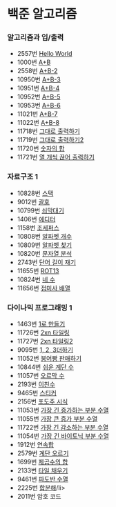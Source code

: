 <h1>백준 알고리즘</h1>

<h3>알고리즘과 입/출력</h3>
<ul>
  <li>2557번 <a href="https://github.com/skhucode/skhucode-taehoon/blob/master/Code/Code_2557.java">Hello World</a></li>
  <li>1000번 <a href="https://github.com/skhucode/skhucode-taehoon/blob/master/Code/Code_1000.java">A+B</a></li>
  <li>2558번 <a href="https://github.com/skhucode/skhucode-taehoon/blob/master/Code/Code_2558.java">A+B-2</a></li>
  <li>10950번 <a href="https://github.com/skhucode/skhucode-taehoon/blob/master/Code/Code_10950.java">A+B-3</a></li>
  <li>10951번 <a href="https://github.com/skhucode/skhucode-taehoon/blob/master/Code/Code_10951.java">A+B-4</a></li>
  <li>10952번 <a href="https://github.com/skhucode/skhucode-taehoon/blob/master/Code/Code_10952.java">A+B-5</a></li>
  <li>10953번 <a href="https://github.com/skhucode/skhucode-taehoon/blob/master/Code/Code_10953.java">A+B-6</a></li>
  <li>11021번 <a href="https://github.com/skhucode/skhucode-taehoon/blob/master/Code/Code_11021.java">A+B-7</a></li>
  <li>11022번 <a href="https://github.com/skhucode/skhucode-taehoon/blob/master/Code/Code_11022.java">A+B-8</a></li>
  <li>11718번 <a href="https://github.com/skhucode/skhucode-taehoon/blob/master/Code/Code_11718.java">그대로 출력하기</a></li>
  <li>11719번 <a href="https://github.com/skhucode/skhucode-taehoon/blob/master/Code/Code_11719.java">그대로 출력하기2</a></li>
  <li>11720번 <a href="https://github.com/skhucode/skhucode-taehoon/blob/master/Code/Code_11720.java">숫자의 합</a></li>
  <li>11721번 <a href="https://github.com/skhucode/skhucode-taehoon/blob/master/Code/Code_11721.java">열 개씩 끊어 출력하기</a></li>
</ul>

<h3>자료구조 1</h3>
<ul>
  <li>10828번 <a href="https://github.com/skhucode/skhucode-taehoon/blob/master/Code/Code_10828.java">스택</a></li>
  <li>9012번 <a href="https://github.com/skhucode/skhucode-taehoon/blob/master/Code/Code_9012.java">괄호</a></li>
  <li>10799번 <a href="https://github.com/skhucode/skhucode-taehoon/blob/master/Code/Code_10799.java">쇠막대기</a></li>
  <li>1406번 <a href="https://github.com/skhucode/skhucode-taehoon/blob/master/Code/Code_1406.java">에디터</a></li>
  <li>1158번 <a href="https://github.com/skhucode/skhucode-taehoon/blob/master/Code/Code_1158.java">조세퍼스</a></li>
  <li>10808번 <a href="https://github.com/skhucode/skhucode-taehoon/blob/master/Code/Code_10808.java">알파벳 개수</a></li>
  <li>10809번 <a href="https://github.com/skhucode/skhucode-taehoon/blob/master/Code/Code_10809.java">알파벳 찾기</a></li>
  <li>10820번  <a href="https://github.com/skhucode/skhucode-taehoon/blob/master/Code/Code_10820.java">문자열 분석</a></li>
  <li>2743번 <a href="https://github.com/skhucode/skhucode-taehoon/blob/master/Code/Code_2743.java">단어 길이 재기</a></li>
  <li>11655번 <a href="https://github.com/skhucode/skhucode-taehoon/blob/master/Code/Code_11655.java">ROT13</a></li>
  <li>10824번 <a href="https://github.com/skhucode/skhucode-taehoon/blob/master/Code/Code_10824.java">네 수</a></li>
  <li>11656번 <a href="https://github.com/skhucode/skhucode-taehoon/blob/master/Code/Code_11656.java">접미사 배열</a></li>
</ul>

<h3>다이나믹 프로그래밍 1</h3>
<ul>
  <li>1463번 <a href="https://github.com/skhucode/skhucode-taehoon/blob/master/Code/Code_1463.java">1로 만들기</a></li>
  <li>11726번 <a href="https://github.com/skhucode/skhucode-taehoon/blob/master/Code/Code_11726.java">2xn 타일링</a></li>
  <li>11727번 <a href="https://github.com/skhucode/skhucode-taehoon/blob/master/Code/Code_11727.java">2xn 타일링2</a></li>
  <li>9095번 <a href="https://github.com/skhucode/skhucode-taehoon/blob/master/Code/Code_9095.java">1, 2, 3더하기</a></li>
  <li>11052번 <a href="https://github.com/skhucode/skhucode-taehoon/blob/master/Code/Code_11052.java">붕어빵 판매하기</a></li>
  <li>10844번 <a href="https://github.com/skhucode/skhucode-taehoon/blob/master/Code/Code_10844.java">쉬운 계단 수</a></li>
  <li>11057번 <a href="https://github.com/skhucode/skhucode-taehoon/blob/master/Code/Code_11057.java">오르막 수</a></li>
  <li>2193번 <a href="https://github.com/skhucode/skhucode-taehoon/blob/master/Code/Code_2193.java">이친수</a></li>
  <li>9465번 <a href="https://github.com/skhucode/skhucode-taehoon/blob/master/Code/Code_9465.java">스티커</a></li>
  <li>2156번 <a href="https://github.com/skhucode/skhucode-taehoon/blob/master/Code/Code_2156.java">포도주 시식</a></li>
  <li>11053번 <a href="https://github.com/skhucode/skhucode-taehoon/blob/master/Code/Code_11053.java">가장 긴 증가하는 부분 수열</a></li>
  <li>11055번 <a href="https://github.com/skhucode/skhucode-taehoon/blob/master/Code/Code_11055.java">가장 큰 증가 부분 수열</a></li>
  <li>11722번 <a href="https://github.com/skhucode/skhucode-taehoon/blob/master/Code/Code_11722.java">가장 긴 감소하는 부분 수열</a></li>
  <li>11054번 <a href="https://github.com/skhucode/skhucode-taehoon/blob/master/Code/Code_11054.java">가장 긴 바이토닉 부분 수열</a></li>
  <li>1912번 <a href="https://github.com/skhucode/skhucode-taehoon/blob/master/Code/Code_1912.java">연속합</a></li>
  <li>2579번 <a href="https://github.com/skhucode/skhucode-taehoon/blob/master/Code/Code_2579.java">계단 오르기</a></li>
  <li>1699번 <a href="https://github.com/skhucode/skhucode-taehoon/blob/master/Code/Code_1699.java">제곱수의 합</a></li>
  <li>2133번 <a href="https://github.com/skhucode/skhucode-taehoon/blob/master/Code/Code_2133.java">타일 채우기</a></li>
  <li>9461번 <a href="https://github.com/skhucode/skhucode-taehoon/blob/master/Code/Code_9461.java">파도반 수열</a></li>
  <li>2225번 <a href="https://github.com/skhucode/skhucode-taehoon/blob/master/Code/Code_2225.java">합분해</a>/li>
  <li>2011번 암호 코드</a></li>
</ul>
